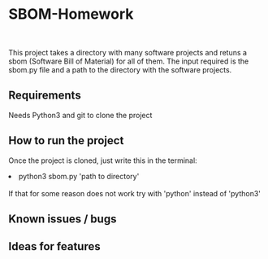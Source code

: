 # SBOM-Homework
<br>
<p>
  This project takes a directory with many software projects and retuns a sbom (Software Bill of Material) for all of them. The input required is the sbom.py file and a path to the directory with the software projects.
</p>
<h2>Requirements</h2>
<p>Needs Python3 and git to clone the project</p>
<h2>How to run the project</h2>
<p>
  Once the project is cloned, just write this in the terminal: <br>
  <li>python3 sbom.py 'path to directory'</li><br>
  If that for some reason does not work try with 'python' instead of 'python3'
</p>
<h2>Known issues / bugs</h2>
<h2>Ideas for features</h2>
